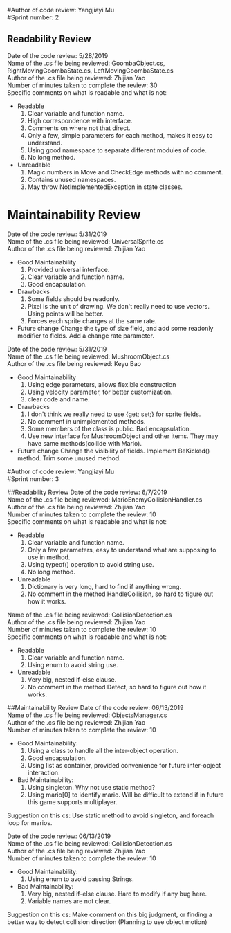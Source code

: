 #Author of code review: Yangjiayi Mu  
#Sprint number: 2  

## Readability Review  
Date of the code review: 5/28/2019  
Name of the .cs file being reviewed: GoombaObject.cs, RightMovingGoombaState.cs, LeftMovingGoombaState.cs  
Author of the .cs file being reviewed: Zhijian Yao  
Number of minutes taken to complete the review: 30  
Specific comments on what is readable and what is not:   

* Readable
	1. Clear variable and function name.
	2. High correspondence with interface.
	3. Comments on where not that direct.
	4. Only a few, simple parameters for each method, makes it easy to understand.
    5. Using good namespace to separate different modules of code.
	6. No long method.
* Unreadable
	1. Magic numbers in Move and CheckEdge methods with no comment.
	2. Contains unused namespaces.
    3. May throw NotImplementedException in state classes.

# Maintainability Review  
Date of the code review: 5/31/2019  
Name of the .cs file being reviewed: UniversalSprite.cs  
Author of the .cs file being reviewed: Zhijian Yao    
* Good Maintainability
	1. Provided universal interface.  
	2. Clear variable and function name.  
	3. Good encapsulation. 
* Drawbacks
	1. Some fields should be readonly.
	2. Pixel is the unit of drawing. We don't really need to use vectors. Using points will be better.
	3. Forces each sprite changes at the same rate.
* Future change
	Change the type of size field, and add some readonly modifier to fields. Add a change rate parameter.

Date of the code review: 5/31/2019  
Name of the .cs file being reviewed: MushroomObject.cs  
Author of the .cs file being reviewed: Keyu Bao  
* Good Maintainability
	1. Using edge parameters, allows flexible construction
	2. Using velocity parameter, for better customization.
	3. clear code and name.
* Drawbacks
	1. I don't think we really need to use {get; set;} for sprite fields.
	2. No comment in unimplemented methods.
	3. Some members of the class is public. Bad encapsulation.
	4. Use new interface for MushroomObject and other items. They may have same methods(collide with Mario).
* Future change
	Change the visibility of fields. Implement BeKicked() method. Trim some unused method.  


#Author of code review: Yangjiayi Mu  
#Sprint number: 3  

##Readability Review
Date of the code review: 6/7/2019  
Name of the .cs file being reviewed: MarioEnemyCollisionHandler.cs  
Author of the .cs file being reviewed: Zhijian Yao  
Number of minutes taken to complete the review: 10  
Specific comments on what is readable and what is not:   
* Readable
	1. Clear variable and function name.
	2. Only a few parameters, easy to understand what are supposing to use in method.
    3. Using typeof() operation to avoid string use.
	4. No long method.
* Unreadable
	1. Dictionary is very long, hard to find if anything wrong.
	2. No comment in the method HandleCollision, so hard to figure out how it works.

Name of the .cs file being reviewed: CollisionDetection.cs  
Author of the .cs file being reviewed: Zhijian Yao  
Number of minutes taken to complete the review: 10  
Specific comments on what is readable and what is not:   
* Readable
	1. Clear variable and function name.
	2. Using enum to avoid string use.
* Unreadable
	1. Very big, nested if-else clause.
	2. No comment in the method Detect, so hard to figure out how it works.

##Maintainability Review
Date of the code review: 06/13/2019  
Name of the .cs file being reviewed: ObjectsManager.cs  
Author of the .cs file being reviewed: Zhijian Yao  
Number of minutes taken to complete the review: 10  
* Good Maintainability:
	1. Using a class to handle all the inter-object operation.
	2. Good encapsulation.
	3. Using list as container, provided convenience for future inter-opject interaction.
* Bad Maintainability:
	1. Using singleton. Why not use static method?
	2. Using mario[0] to identify mario. Will be difficult to extend if in future this game supports multiplayer.

Suggestion on this cs: Use static method to avoid singleton, and foreach loop for marios.

Date of the code review: 06/13/2019  
Name of the .cs file being reviewed: CollisionDetection.cs  
Author of the .cs file being reviewed: Zhijian Yao  
Number of minutes taken to complete the review: 10  
* Good Maintainability:
	1. Using enum to avoid passing Strings.
* Bad Maintainability:
	1. Very big, nested if-else clause. Hard to modify if any bug here.
	2. Variable names are not clear.

Suggestion on this cs: Make comment on this big judgment, or finding a better way to detect collision direction (Planning to use object motion)
